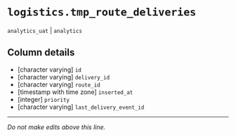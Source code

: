 # `logistics.tmp_route_deliveries`
`analytics_uat` | `analytics`

## Column details
* [character varying] `id`
* [character varying] `delivery_id`
* [character varying] `route_id`
* [timestamp with time zone] `inserted_at`
* [integer]   `priority`
* [character varying] `last_delivery_event_id`

-------------------------------------------------------------------------------
*Do not make edits above this line.*
